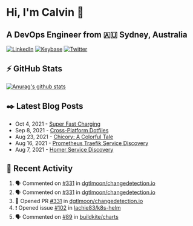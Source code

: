 # Hi, I'm Calvin 🍭
## A DevOps Engineer from 🇦🇺 Sydney, Australia</h3>

[![LinkedIn](https://img.shields.io/badge/-c–bui-0077B5?style=flat-square&labelColor=0077B5&logo=LinkedIn&logoColor=white)](https://www.linkedin.com/in/c-bui/)
[![Keybase](https://img.shields.io/badge/-calvinbui-ff6f21?style=flat-square&labelColor=ff6f21&logo=Keybase&logoColor=white)](https://keybase.io/calvinbui)
[![Twitter](https://img.shields.io/badge/-ASAPCalvin-1DA1F2?style=flat-square&labelColor=1DA1F2&logo=Twitter&logoColor=white)](https://twitter.com/ASAPCalvin)

<!-- https://github.com/rishavanand/github-profilinator -->
## ⚡ GitHub Stats
[![Anurag's github stats](https://github-readme-stats.vercel.app/api?username=calvinbui&count_private=true&hide_title=true)](https://github.com/anuraghazra/github-readme-stats)

<!-- https://github.com/gautamkrishnar/blog-post-workflow -->
## ✒️ Latest Blog Posts

<!-- BLOG-POST-LIST:START -->
- Oct 4, 2021 - [Super Fast Charging](https://calvin.me/super-fast-charging)
- Sep 8, 2021 - [Cross-Platform Dotfiles](https://calvin.me/cross-platform-dotfiles)
- Aug 23, 2021 - [Chicory: A Colorful Tale](https://calvin.me/chicory)
- Aug 16, 2021 - [Prometheus Traefik Service Discovery](https://calvin.me/prometheus-traefik-service-discovery)
- Aug 7, 2021 - [Homer Service Discovery](https://calvin.me/homer-service-discovery)

<!-- BLOG-POST-LIST:END -->

## 🏃‍ Recent Activity

<!--START_SECTION:activity-->
1. 🗣 Commented on [#331](https://github.com/dgtlmoon/changedetection.io/issues/331) in [dgtlmoon/changedetection.io](https://github.com/dgtlmoon/changedetection.io)
2. 🗣 Commented on [#331](https://github.com/dgtlmoon/changedetection.io/issues/331) in [dgtlmoon/changedetection.io](https://github.com/dgtlmoon/changedetection.io)
3. 💪 Opened PR [#331](https://github.com/dgtlmoon/changedetection.io/pull/331) in [dgtlmoon/changedetection.io](https://github.com/dgtlmoon/changedetection.io)
4. ❗️ Opened issue [#102](https://github.com/lachie83/k8s-helm/issues/102) in [lachie83/k8s-helm](https://github.com/lachie83/k8s-helm)
5. 🗣 Commented on [#89](https://github.com/buildkite/charts/issues/89) in [buildkite/charts](https://github.com/buildkite/charts)
<!--END_SECTION:activity-->
